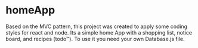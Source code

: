 # homeApp
Based on the MVC pattern, this project was created to apply some coding styles for react and node. Its a simple home App with a shopping list, notice board, and recipes (todo™). To use it you need your own Database.js file.
